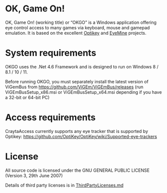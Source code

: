 # OK, Game On!

OK, Game On! (working title) or “OKGO” is a Windows application offering eye control access to many games via keyboard, mouse and gamepad emulation. It is based on the excellent [Optikey](https://github.com/OptiKey/OptiKey/) and [EyeMine](https://github.com/SpecialEffect/EyeMine/) projects.

# System requirements

OKGO uses the .Net 4.6 Framework and is designed to run on Windows 8 / 8.1 / 10 / 11. 

Before running OKGO, you must separately install the latest version of ViGemBus from https://github.com/ViGEm/ViGEmBus/releases (run ViGEmBusSetup_x86.msi or ViGEmBusSetup_x64.msi depending if you have a 32-bit or 64-bit PC)

# Access requirements

CraytaAccess currently supports any eye tracker that is supported by Optikey: https://github.com/OptiKey/OptiKey/wiki/Supported-eye-trackers

# License

All source code is licensed under the GNU GENERAL PUBLIC LICENSE (Version 3, 29th June 2007)

Details of third party licenses is in [ThirdPartyLicenses.md](ThirdPartyLicenses.md)

